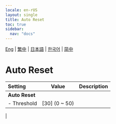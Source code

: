 ```yaml
---
locale: en-rUS
layout: single
title: Auto Reset
toc: true
sidebar:
  nav: "docs"
---
```

[Eng](/dancexr/menu/2025.4/prop/auto_reset) | [繁中](/tw/dancexr/menu/2025.4/prop/auto_reset) | [日本語](/jp/dancexr/menu/2025.4/prop/auto_reset) | [한국어](/kr/dancexr/menu/2025.4/prop/auto_reset) | [简中](/zh/dancexr/menu/2025.4/prop/auto_reset)

# Auto Reset



| Setting | Value | Description |
| :--- | --- | :--- |
|**Auto Reset** | | 
|- Threshold | [30] (0 ~ 50) | 
|

